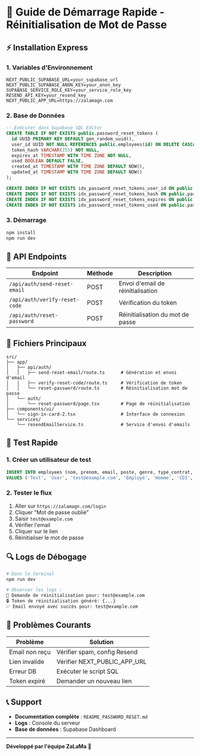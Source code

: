 # 🚀 Guide de Démarrage Rapide - Réinitialisation de Mot de Passe

## ⚡ Installation Express

### 1. Variables d'Environnement
```env
NEXT_PUBLIC_SUPABASE_URL=your_supabase_url
NEXT_PUBLIC_SUPABASE_ANON_KEY=your_anon_key
SUPABASE_SERVICE_ROLE_KEY=your_service_role_key
RESEND_API_KEY=your_resend_key
NEXT_PUBLIC_APP_URL=https://zalamagn.com
```

### 2. Base de Données
```sql
-- Exécuter dans Supabase SQL Editor
CREATE TABLE IF NOT EXISTS public.password_reset_tokens (
  id UUID PRIMARY KEY DEFAULT gen_random_uuid(),
  user_id UUID NOT NULL REFERENCES public.employees(id) ON DELETE CASCADE,
  token_hash VARCHAR(255) NOT NULL,
  expires_at TIMESTAMP WITH TIME ZONE NOT NULL,
  used BOOLEAN DEFAULT FALSE,
  created_at TIMESTAMP WITH TIME ZONE DEFAULT NOW(),
  updated_at TIMESTAMP WITH TIME ZONE DEFAULT NOW()
);

CREATE INDEX IF NOT EXISTS idx_password_reset_tokens_user_id ON public.password_reset_tokens(user_id);
CREATE INDEX IF NOT EXISTS idx_password_reset_tokens_hash ON public.password_reset_tokens(token_hash);
CREATE INDEX IF NOT EXISTS idx_password_reset_tokens_expires ON public.password_reset_tokens(expires_at);
CREATE INDEX IF NOT EXISTS idx_password_reset_tokens_used ON public.password_reset_tokens(used);
```

### 3. Démarrage
```bash
npm install
npm run dev
```

## 🔗 API Endpoints

| Endpoint | Méthode | Description |
|----------|---------|-------------|
| `/api/auth/send-reset-email` | POST | Envoi d'email de réinitialisation |
| `/api/auth/verify-reset-code` | POST | Vérification du token |
| `/api/auth/reset-password` | POST | Réinitialisation du mot de passe |

## 📁 Fichiers Principaux

```
src/
├── app/
│   ├── api/auth/
│   │   ├── send-reset-email/route.ts      # Génération et envoi d'email
│   │   ├── verify-reset-code/route.ts     # Vérification de token
│   │   └── reset-password/route.ts        # Réinitialisation mot de passe
│   └── auth/
│       └── reset-password/page.tsx        # Page de réinitialisation
├── components/ui/
│   └── sign-in-card-2.tsx                 # Interface de connexion
└── services/
    └── resendEmailService.ts              # Service d'envoi d'emails
```

## 🧪 Test Rapide

### 1. Créer un utilisateur de test
```sql
INSERT INTO employees (nom, prenom, email, poste, genre, type_contrat, actif)
VALUES ('Test', 'User', 'test@example.com', 'Employé', 'Homme', 'CDI', true);
```

### 2. Tester le flux
1. Aller sur `https://zalamagn.com/login`
2. Cliquer "Mot de passe oublié"
3. Saisir `test@example.com`
4. Vérifier l'email
5. Cliquer sur le lien
6. Réinitialiser le mot de passe

## 🔍 Logs de Débogage

```bash
# Dans le terminal
npm run dev

# Observer les logs :
🔐 Demande de réinitialisation pour: test@example.com
🔒 Token de réinitialisation généré: {...}
✅ Email envoyé avec succès pour: test@example.com
```

## 🚨 Problèmes Courants

| Problème | Solution |
|----------|----------|
| Email non reçu | Vérifier spam, config Resend |
| Lien invalide | Vérifier NEXT_PUBLIC_APP_URL |
| Erreur DB | Exécuter le script SQL |
| Token expiré | Demander un nouveau lien |

## 📞 Support

- **Documentation complète** : `README_PASSWORD_RESET.md`
- **Logs** : Console du serveur
- **Base de données** : Supabase Dashboard

---

**Développé par l'équipe ZaLaMa** 🚀 